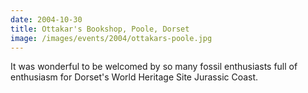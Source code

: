 ```yaml
---
date: 2004-10-30
title: Ottakar's Bookshop, Poole, Dorset
image: /images/events/2004/ottakars-poole.jpg
---
```


It was wonderful to be welcomed by so many fossil enthusiasts full of enthusiasm for Dorset's World Heritage Site Jurassic Coast.
